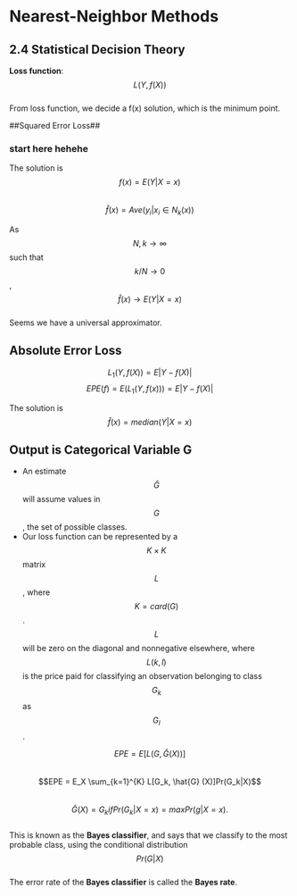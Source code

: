 # Nearest-Neighbor Methods

## 2.4 Statistical Decision Theory
__Loss function__: $$L(Y,f(X))$$  
From loss function, we decide a f(x) solution, which is the minimum point.

##Squared Error Loss##

### start here hehehe

The solution is  
$$f (x) = E(Y |X = x)$$  
$$\hat{f} (x) = Ave(y_i|x_i \in N_k(x))$$

As $$N, k \to \infty$$ such that $$k/N \to 0$$, $$\hat{f}(x) \to E(Y|X = x)$$  
Seems we have a universal approximator.  

## Absolute Error Loss
$$L_1(Y, f(X)) = E|Y-f(X)|$$
$$EPE (f) = E(L_1(Y, f(x))) = E|Y-f(X)|$$  

The solution is  
$$\hat{f}(x) = median(Y|X = x)$$  

## Output is Categorical Variable G
* An estimate $$\hat{G}$$ will assume values in $$G$$, the set of possible classes.
* Our loss function can be represented by a $$K × K$$      matrix $$L$$, where $$K = card(G)$$. $$L$$ will be zero on the diagonal and nonnegative elsewhere, where $$L(k,l)$$ is the price paid for classifying an observation belonging to class $$G_k$$ as $$G_l$$.

$$EPE = E[L (G, \hat{G} (X))]$$  
$$EPE = E_X \sum_{k=1}^{K} L[G_k, \hat{G} (X)]Pr(G_k|X)$$  
$$\hat{G} (X) = G_k if Pr(G_k|X = x) = max Pr(g|X = x).$$  
This is known as the __Bayes classifier__, and says that we classify to the most probable class, using the conditional distribution $$Pr(G|X)$$  
The error rate of the __Bayes classifier__ is called the __Bayes rate__. 